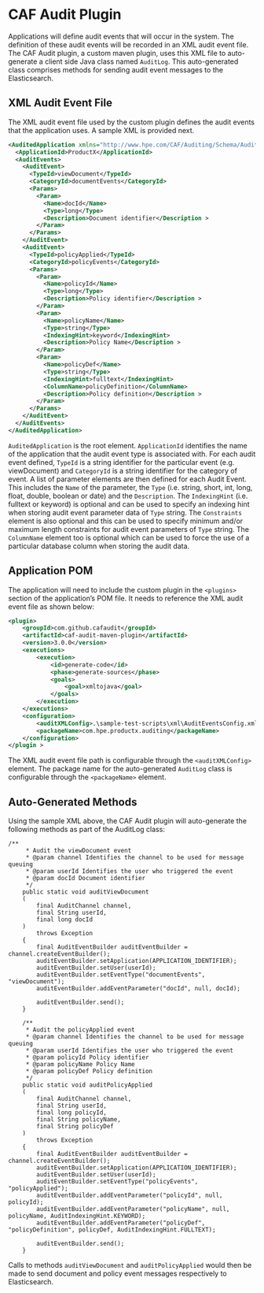 # CAF Audit Plugin

Applications will define audit events that will occur in the system. The definition of these audit events will be
recorded in an XML audit event file. The CAF Audit plugin, a custom maven plugin, uses this XML file to auto-generate a 
client side Java class named `AuditLog`. This auto-generated class comprises methods for sending audit event messages to the Elasticsearch.  

## XML Audit Event File
The XML audit event file used by the custom plugin defines the audit events that the application uses. A sample XML is 
provided next.

```xml
<AuditedApplication xmlns="http://www.hpe.com/CAF/Auditing/Schema/AuditedApplication.xsd">
  <ApplicationId>ProductX</ApplicationId>
  <AuditEvents>
    <AuditEvent>
      <TypeId>viewDocument</TypeId>
      <CategoryId>documentEvents</CategoryId>
      <Params>
        <Param>
          <Name>docId</Name>
          <Type>long</Type>
          <Description>Document identifier</Description >
        </Param>
      </Params>
    </AuditEvent>
    <AuditEvent>
      <TypeId>policyApplied</TypeId>
      <CategoryId>policyEvents</CategoryId>
      <Params>
        <Param>
          <Name>policyId</Name>
          <Type>long</Type>
          <Description>Policy identifier</Description >
        </Param>
        <Param>
          <Name>policyName</Name>
          <Type>string</Type>
		  <IndexingHint>keyword</IndexingHint>
          <Description>Policy Name</Description >
        </Param>
        <Param>
          <Name>policyDef</Name>
          <Type>string</Type>
		  <IndexingHint>fulltext</IndexingHint>
          <ColumnName>policyDefinition</ColumnName>
          <Description>Policy definition</Description >
        </Param>
      </Params>
    </AuditEvent>
  </AuditEvents>
</AuditedApplication>
```

`AuditedApplication` is the root element. `ApplicationId` identifies the name of the application that the audit event type is associated with. For each audit event defined, `TypeId` is a string identifier for the particular event (e.g. viewDocument) and `CategoryId` is a string identifier for the category of event. A list of parameter elements are then defined for each Audit Event. This includes the `Name` of the parameter, the `Type` (i.e. string, short, int, long, float, double, boolean or date) and the `Description`. The `IndexingHint` (i.e. fulltext or keyword) is optional and can be used to specify an indexing hint when storing audit event parameter data of `Type` string. The `Constraints` element is also optional and this can be used to specify minimum and/or maximum length constraints for audit event parameters of `Type` string. The `ColumnName` element too is optional which can be used to force the use of a particular database column when storing the audit data. 

## Application POM 

The application will need to include the custom plugin in the `<plugins>` section of the application’s POM file. It needs to 
reference the XML audit event file as shown below:

```xml
<plugin>
	<groupId>com.github.cafaudit</groupId>
	<artifactId>caf-audit-maven-plugin</artifactId>
	<version>3.0.0</version>
	<executions>
		<execution>
			<id>generate-code</id>
			<phase>generate-sources</phase>
			<goals>
				<goal>xmltojava</goal>
			</goals>
		</execution>
	</executions>
	<configuration>
		<auditXMLConfig>.\sample-test-scripts\xml\AuditEventsConfig.xml</auditXMLConfig>
		<packageName>com.hpe.productx.auditing</packageName>
	</configuration>
</plugin >
```

The XML audit event file path is configurable through the `<auditXMLConfig>` element. The package name for the auto-generated 
`AuditLog` class is configurable through the `<packageName>` element.

## Auto-Generated Methods

Using the sample XML above, the CAF Audit plugin will auto-generate the following methods as part of the AuditLog class:

```
/**
     * Audit the viewDocument event
     * @param channel Identifies the channel to be used for message queuing 
     * @param userId Identifies the user who triggered the event 
     * @param docId Document identifier 
     */
    public static void auditViewDocument
    (
        final AuditChannel channel,
        final String userId,
        final long docId
    )
        throws Exception
    {
        final AuditEventBuilder auditEventBuilder = channel.createEventBuilder();
        auditEventBuilder.setApplication(APPLICATION_IDENTIFIER);
        auditEventBuilder.setUser(userId);
        auditEventBuilder.setEventType("documentEvents", "viewDocument");
        auditEventBuilder.addEventParameter("docId", null, docId);

        auditEventBuilder.send();
    }
                                                                                                                                                                                                                                                                                                                                                                                                                                                                                                                                                                                                                                                                                                                                                
    /**
     * Audit the policyApplied event
     * @param channel Identifies the channel to be used for message queuing 
     * @param userId Identifies the user who triggered the event 
     * @param policyId Policy identifier 
     * @param policyName Policy Name 
     * @param policyDef Policy definition 
     */
    public static void auditPolicyApplied
    (
        final AuditChannel channel,
        final String userId,
        final long policyId,
        final String policyName,
        final String policyDef
    )
        throws Exception
    {
        final AuditEventBuilder auditEventBuilder = channel.createEventBuilder();
        auditEventBuilder.setApplication(APPLICATION_IDENTIFIER);
        auditEventBuilder.setUser(userId);
        auditEventBuilder.setEventType("policyEvents", "policyApplied");
        auditEventBuilder.addEventParameter("policyId", null, policyId);
        auditEventBuilder.addEventParameter("policyName", null, policyName, AuditIndexingHint.KEYWORD);
        auditEventBuilder.addEventParameter("policyDef", "policyDefinition", policyDef, AuditIndexingHint.FULLTEXT);

        auditEventBuilder.send();
    }
```

Calls to methods `auditViewDocument` and `auditPolicyApplied` would then be made to send document and policy event messages respectively to Elasticsearch.


